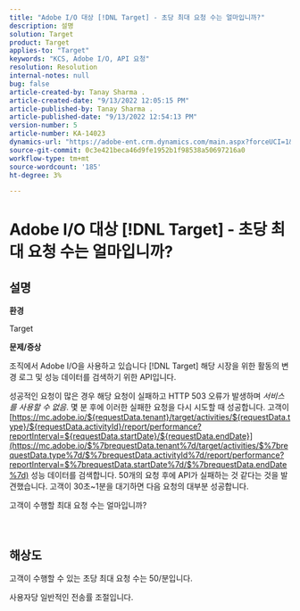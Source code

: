 ```yaml
---
title: "Adobe I/O 대상 [!DNL Target] - 초당 최대 요청 수는 얼마입니까?"
description: 설명
solution: Target
product: Target
applies-to: "Target"
keywords: "KCS, Adobe I/O, API 요청"
resolution: Resolution
internal-notes: null
bug: false
article-created-by: Tanay Sharma .
article-created-date: "9/13/2022 12:05:15 PM"
article-published-by: Tanay Sharma .
article-published-date: "9/13/2022 12:54:13 PM"
version-number: 5
article-number: KA-14023
dynamics-url: "https://adobe-ent.crm.dynamics.com/main.aspx?forceUCI=1&pagetype=entityrecord&etn=knowledgearticle&id=b391cf4d-5c33-ed11-9db1-002248086735"
source-git-commit: 0c3e421beca46d9fe1952b1f98538a50697216a0
workflow-type: tm+mt
source-wordcount: '185'
ht-degree: 3%

---
```


# Adobe I/O 대상 [!DNL Target] - 초당 최대 요청 수는 얼마입니까?

## 설명


<b>환경</b>

Target



<b>문제/증상</b>

조직에서 Adobe I/O을 사용하고 있습니다 [!DNL Target] 해당 시장을 위한 활동의 변경 로그 및 성능 데이터를 검색하기 위한 API입니다.

성공적인 요청이 많은 경우 해당 요청이 실패하고 HTTP 503 오류가 발생하며 *서비스를 사용할 수 없음*. 몇 분 후에 이러한 실패한 요청을 다시 시도할 때 성공합니다. 고객이 [https://mc.adobe.io/${requestData.tenant}/target/activities/${requestData.type}/${requestData.activityId}/report/performance?reportInterval=${requestData.startDate}/${requestData.endDate}](https://mc.adobe.io/$%7brequestData.tenant%7d/target/activities/$%7brequestData.type%7d/$%7brequestData.activityId%7d/report/performance?reportInterval=$%7brequestData.startDate%7d/$%7brequestData.endDate%7d) 성능 데이터를 검색합니다. 50개의 요청 후에 API가 실패하는 것 같다는 것을 발견했습니다. 고객이 30초~1분을 대기하면 다음 요청의 대부분 성공합니다.



고객이 수행할 최대 요청 수는 얼마입니까?
<br><br> <br>

## 해상도


고객이 수행할 수 있는 초당 최대 요청 수는 50/분입니다.

사용자당 일반적인 전송률 조절입니다.
